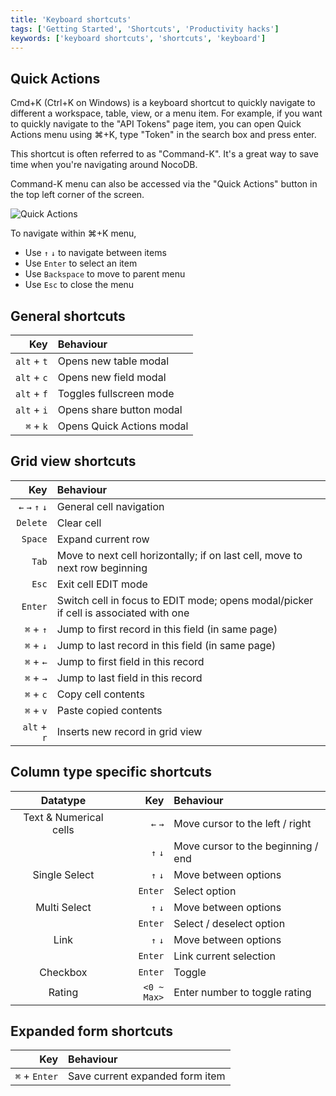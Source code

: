 ```yaml
---
title: 'Keyboard shortcuts'
tags: ['Getting Started', 'Shortcuts', 'Productivity hacks']
keywords: ['keyboard shortcuts', 'shortcuts', 'keyboard']
---
```


## Quick Actions

Cmd+K (Ctrl+K on Windows) is a keyboard shortcut to quickly navigate to different a workspace, table, view, or a menu item. For example, if you want to quickly navigate to the "API Tokens" page item, you can open Quick Actions menu using ⌘+K, type "Token" in the search box and press enter.

This shortcut is often referred to as "Command-K". It's a great way to save time when you're navigating around NocoDB.

Command-K menu can also be accessed via the "Quick Actions" button in the top left corner of the screen.
  
![Quick Actions](/img/v2/cmd-k.png)

To navigate within ⌘+K menu, 
- Use `↑` `↓` to navigate between items
- Use `Enter` to select an item
- Use `Backspace` to move to parent menu
- Use `Esc` to close the menu


## General shortcuts
|         Key | Behaviour                       |
|------------:|:--------------------------------|
| `alt` + `t` | Opens new table modal           |
| `alt` + `c` | Opens new field modal           |
| `alt` + `f` | Toggles fullscreen mode         |
| `alt` + `i` | Opens share button modal        |
|   `⌘` + `k` | Opens Quick Actions modal       |


## Grid view shortcuts
|             Key | Behaviour                                                                              |
|----------------:|:---------------------------------------------------------------------------------------|
| `←` `→` `↑` `↓` | General cell navigation                                                                |
|        `Delete` | Clear cell                                                                             |
|         `Space` | Expand current row                                                                     |
|           `Tab` | Move to next cell horizontally; if on last cell, move to next row beginning            |
|           `Esc` | Exit cell EDIT mode                                                                    |
|         `Enter` | Switch cell in focus to EDIT mode; opens modal/picker if cell is associated with one   |
|       `⌘` + `↑` | Jump to first record in this field (in same page)                                      |
|       `⌘` + `↓` | Jump to last record in this field (in same page)                                       |
|       `⌘` + `←` | Jump to first field in this record                                                     |
|       `⌘` + `→` | Jump to last field in this record                                                      |
|       `⌘` + `c` | Copy cell contents                                                                     |
|       `⌘` + `v` | Paste copied contents                                                                  |
|     `alt` + `r` | Inserts new record in grid view                                                        |


## Column type specific shortcuts
|        Datatype        |         Key | Behaviour                          |
|:----------------------:|------------:|:-----------------------------------|
| Text & Numerical cells |     `←` `→` | Move cursor to the left / right    |
|                        |     `↑` `↓` | Move cursor to the beginning / end |
|     Single Select      |     `↑` `↓` | Move between options               |
|                        |     `Enter` | Select option                      |
|      Multi Select      |     `↑` `↓` | Move between options               |
|                        |     `Enter` | Select / deselect option           |
|          Link          |     `↑` `↓` | Move between options               |
|                        |     `Enter` | Link current selection             |
|        Checkbox        |     `Enter` | Toggle                             |
|         Rating         | `<0 ~ Max>` | Enter number to toggle rating      |


## Expanded form shortcuts
|           Key | Behaviour                       |
|--------------:|:--------------------------------|
| `⌘` + `Enter` | Save current expanded form item |


